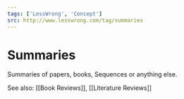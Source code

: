 ```yaml
---
tags: ['LessWrong', 'Concept']
src: http://www.lesswrong.com/tag/summaries
---
```


# Summaries
Summaries of papers, books, Sequences or anything else.

See also: [[Book Reviews]], [[Literature Reviews]]

